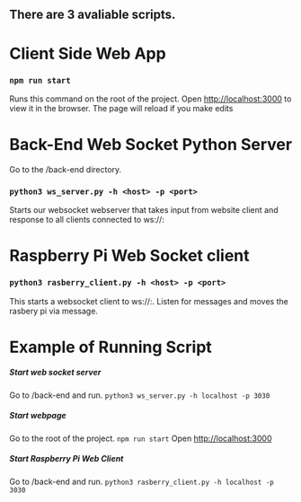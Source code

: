 ## There are 3 avaliable scripts.

# Client Side Web App
### `npm run start`

Runs this command on the root of the project. 
Open [http://localhost:3000](http://localhost:3000) to view it in the browser.
The page will reload if you make edits


# Back-End Web Socket Python Server
Go to the /back-end directory.

### `python3 ws_server.py -h <host> -p <port>`

Starts our websocket webserver that takes input from website client and response to all clients connected to ws://<host>:<port>

# Raspberry Pi Web Socket client 
### `python3 rasberry_client.py -h <host> -p <port>`

This starts a websocket client to ws://<host>:<port>. Listen for messages and moves the rasbery pi via message.

# Example of Running Script

##### Start web socket server
Go to /back-end and run.
`python3 ws_server.py -h localhost -p 3030`

##### Start webpage
Go to the root of the project.
`npm run start`
Open [http://localhost:3000](http://localhost:3000)

##### Start Raspberry Pi Web Client
Go to /back-end and run.
`python3 rasberry_client.py -h localhost -p 3030`
